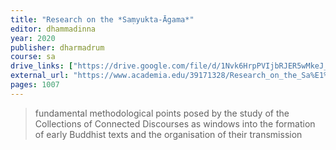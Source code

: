```yaml
---
title: "Research on the *Saṃyukta-Āgama*"
editor: dhammadinna
year: 2020
publisher: dharmadrum
course: sa
drive_links: ["https://drive.google.com/file/d/1Nvk6HrpPVIjbRJER5wMkeJ_eDFe-JWQo/view?usp=drivesdk"]
external_url: "https://www.academia.edu/39171328/Research_on_the_Sa%E1%B9%83yukta_%C4%81gama"
pages: 1007
---
```


> fundamental methodological points posed by the study of the Collections of Connected Discourses as windows into the formation of early Buddhist texts and the organisation of their transmission


